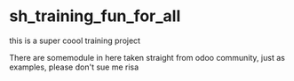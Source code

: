 # sh_training_fun_for_all
this is a super coool training project 

There are somemodule in here taken straight from odoo community, just as examples, please don't sue me
risa
